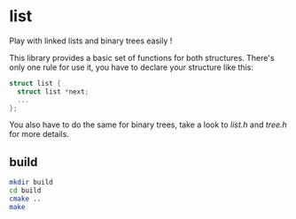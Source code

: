 # list

Play with linked lists and binary trees easily !

This library provides a basic set of functions for both structures. There's
only one rule for use it, you have to declare your structure like this:

```c
struct list {
  struct list *next;
  ...
};
```

You also have to do the same for binary trees, take a look to *list.h* and
*tree.h* for more details.

## build

```sh
mkdir build
cd build
cmake ..
make
```
